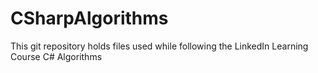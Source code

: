 # CSharpAlgorithms
This git repository holds files used while following the LinkedIn Learning Course C# Algorithms
